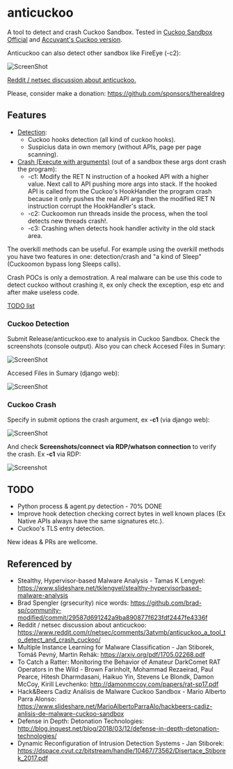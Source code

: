 # anticuckoo
A tool to detect and crash Cuckoo Sandbox. Tested in [Cuckoo Sandbox Official](http://www.cuckoosandbox.org/) and [Accuvant's Cuckoo version](https://github.com/brad-accuvant/cuckoo-modified). 

Anticuckoo can also detect other sandbox like FireEye (-c2):

![ScreenShot](https://github.com/David-Reguera-Garcia-Dreg/anticuckoo/blob/images/fireyee.png)

[Reddit / netsec discussion about anticuckoo.](https://www.reddit.com/r/netsec/comments/3atvmb/anticuckoo_a_tool_to_detect_and_crash_cuckoo/)

Please, consider make a donation: https://github.com/sponsors/therealdreg

## Features 

* [Detection](#cuckoo-detection):
  * Cuckoo hooks detection (all kind of cuckoo hooks).
  * Suspicius data in own memory (without APIs, page per page scanning).
* [Crash (Execute with arguments)](#cuckoo-crash) (out of a sandbox these args dont crash the program):
  * -c1: Modify the RET N instruction of a hooked API with a higher value. Next call to API pushing more args into stack. If the hooked API is called from the Cuckoo's HookHandler the program crash because it only pushes the real API args then the modified RET N instruction corrupt the HookHandler's stack.
  * -c2: Cuckoomon run threads inside the process, when the tool detects new threads crash!.
  * -c3: Crashing when detects hook handler activity in the old stack area.

The overkill methods can be useful. For example using the overkill methods you have two features in one: detection/crash and "a kind of Sleep" (Cuckoomon bypass long Sleeps calls).

Crash POCs is only a demostration. A real malware can be use this code to detect cuckoo without crashing it, ex only check the exception, esp etc and after make useless code.

[TODO list](#todo)

### Cuckoo Detection

Submit Release/anticuckoo.exe to analysis in Cuckoo Sandbox. Check the screenshots (console output). Also you can check Accesed Files in Sumary:

![ScreenShot](https://github.com/David-Reguera-Garcia-Dreg/anticuckoo/blob/images/anticuckoo.png)

Accesed Files in Sumary (django web):

![ScreenShot](https://github.com/David-Reguera-Garcia-Dreg/anticuckoo/blob/images/Sumary.png)

### Cuckoo Crash

Specify in submit options the crash argument, ex **-c1** (via django web):

![ScreenShot](https://github.com/David-Reguera-Garcia-Dreg/anticuckoo/blob/images/cuckooarguments.png)

And check **Screenshots/connect via RDP/whatson connection** to verify the crash. Ex **-c1** via RDP:

![Screenshot](https://github.com/David-Reguera-Garcia-Dreg/anticuckoo/blob/images/cuckoocrash.png)

## TODO
* Python process & agent.py detection - 70% DONE
* Improve hook detection checking correct bytes in well known places (Ex Native APIs always have the same signatures etc.).
* Cuckoo's TLS entry detection.

New ideas & PRs are wellcome.

## Referenced by

* Stealthy, Hypervisor-based Malware Analysis - Tamas K Lengyel: https://www.slideshare.net/tklengyel/stealthy-hypervisorbased-malware-analysis
* Brad Spengler (grsecurity) nice words: https://github.com/brad-sp/community-modified/commit/29587d691242a9ba890877f623fdf2447fe4336f
* Reddit / netsec discussion about anticuckoo: https://www.reddit.com/r/netsec/comments/3atvmb/anticuckoo_a_tool_to_detect_and_crash_cuckoo/
* Multiple Instance Learning for Malware Classification - Jan Stiborek, Tomáš Pevný, Martin Rehák: https://arxiv.org/pdf/1705.02268.pdf
* To Catch a Ratter: Monitoring the Behavior of Amateur DarkComet RAT Operators in the Wild - Brown Farinholt, Mohammad Rezaeirad, Paul Pearce, Hitesh Dharmdasani, Haikuo Yin, Stevens Le Blondk, Damon McCoy, Kirill Levchenko: http://damonmccoy.com/papers/rat-sp17.pdf
* Hack&Beers Cadiz Análisis de Malware Cuckoo Sandbox - Mario Alberto Parra Alonso: https://www.slideshare.net/MarioAlbertoParraAlo/hackbeers-cadiz-anlisis-de-malware-cuckoo-sandbox
* Defense in Depth: Detonation Technologies: http://blog.inquest.net/blog/2018/03/12/defense-in-depth-detonation-technologies/
* Dynamic Reconfiguration of Intrusion Detection Systems - Jan Stiborek: https://dspace.cvut.cz/bitstream/handle/10467/73562/Disertace_Stiborek_2017.pdf

